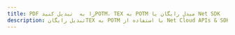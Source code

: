 ---title: PDF را به  تبدیل کنیدPOTM، TEX به POTM مبدل رایگان یا Net SDKdescription: تبدیل رایگانTEX به POTM با استفاده از Net Cloud APIs & SDK همچنین اسناد PDF را در Cloud ایجاد، ویرایش و رندر کنید.---